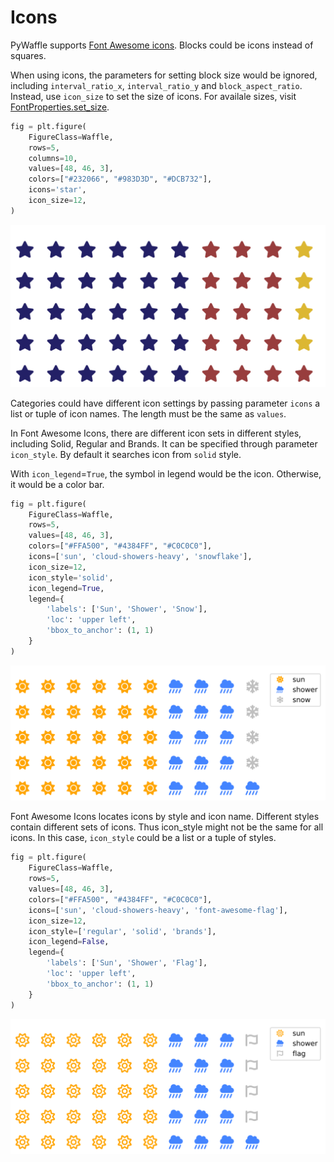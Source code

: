 # Icons

PyWaffle supports [Font Awesome icons](https://fontawesome.com/). Blocks could be icons instead of squares.

When using icons, the parameters for setting block size would be ignored, including `interval_ratio_x`, `interval_ratio_y` and `block_aspect_ratio`. Instead, use `icon_size` to set the size of icons. For availale sizes, visit [FontProperties.set_size](https://matplotlib.org/api/font_manager_api.html#matplotlib.font_manager.FontProperties.set_size).

```python
fig = plt.figure(
    FigureClass=Waffle,
    rows=5,
    columns=10,
    values=[48, 46, 3],
    colors=["#232066", "#983D3D", "#DCB732"],
    icons='star',
    icon_size=12,
)
```
    
<img class="img_middle" alt="Icons" src="https://raw.githubusercontent.com/gyli/PyWaffle/master/examples/docs/icons.svg?sanitize=true">

Categories could have different icon settings by passing parameter `icons` a list or tuple of icon names. The length must be the same as `values`.

In Font Awesome Icons, there are different icon sets in different styles, including Solid, Regular and Brands. It can be specified through parameter `icon_style`. By default it searches icon from `solid` style.

With `icon_legend`=`True`, the symbol in legend would be the icon. Otherwise, it would be a color bar.

```python
fig = plt.figure(
    FigureClass=Waffle,
    rows=5,
    values=[48, 46, 3],
    colors=["#FFA500", "#4384FF", "#C0C0C0"],
    icons=['sun', 'cloud-showers-heavy', 'snowflake'],
    icon_size=12,
    icon_style='solid',
    icon_legend=True,
    legend={
        'labels': ['Sun', 'Shower', 'Snow'], 
        'loc': 'upper left', 
        'bbox_to_anchor': (1, 1)
    }
)
```

<img class="img_middle" alt="Icons per category" src="https://raw.githubusercontent.com/gyli/PyWaffle/master/examples/docs/icons_different_per_category.svg?sanitize=true">

Font Awesome Icons locates icons by style and icon name. Different styles contain different sets of icons. Thus icon_style might not be the same for all icons. In this case, `icon_style` could be a list or a tuple of styles. 

```python
fig = plt.figure(
    FigureClass=Waffle,
    rows=5,
    values=[48, 46, 3],
    colors=["#FFA500", "#4384FF", "#C0C0C0"],
    icons=['sun', 'cloud-showers-heavy', 'font-awesome-flag'],
    icon_size=12,
    icon_style=['regular', 'solid', 'brands'],
    icon_legend=False,
    legend={
        'labels': ['Sun', 'Shower', 'Flag'], 
        'loc': 'upper left', 
        'bbox_to_anchor': (1, 1)
    }
)
```

<img class="img_middle" alt="Icons with different styles" src="https://raw.githubusercontent.com/gyli/PyWaffle/master/examples/docs/icons_different_style.svg?sanitize=true">
